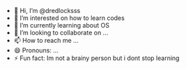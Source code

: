 - 👋 Hi, I’m @dredlocksss
- 👀 I’m interested on how to learn codes
- 🌱 I’m currently learning about OS
- 💞️ I’m looking to collaborate on ...
- 📫 How to reach me ...
- 😄 Pronouns: ...
- ⚡ Fun fact: Im not a brainy person but i dont stop learning

<!---
dredlocksss/dredlocksss is a ✨ special ✨ repository because its `README.md` (this file) appears on your GitHub profile.
You can click the Preview link to take a look at your changes.
--->
